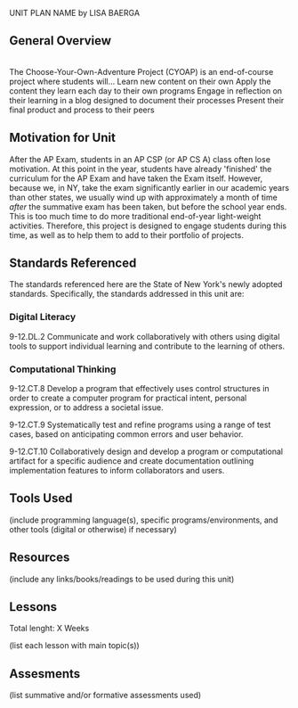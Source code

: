 UNIT PLAN NAME
by LISA BAERGA

## General Overview
<br>
The Choose-Your-Own-Adventure Project (CYOAP) is an end-of-course project where students will…
Learn new content on their own
Apply the content they learn each day to their own programs
Engage in reflection on their learning in a blog designed to document their processes
Present their final product and process to their peers


## Motivation for Unit
After the AP Exam, students in an AP CSP (or AP CS A) class often lose motivation. At this point
in the year, students have already 'finished' the curriculum for the AP Exam and have taken the
Exam itself. However, because we, in NY, take the exam significantly earlier in our academic years
than other states, we usually wind up with approximately a month of time *after* the summative exam
has been taken, but before the school year ends. This is too much time to do more traditional end-of-year light-weight activities. Therefore, this project is designed to engage students during this time, as well as to help them to add to their portfolio of projects.

## Standards Referenced
The standards referenced here are the State of New York's newly adopted standards.
Specifically, the standards addressed in this unit are:

### Digital Literacy
9-12.DL.2 Communicate and work collaboratively with others using digital tools to support individual learning and contribute to the learning of others. 

### Computational Thinking
9-12.CT.8 Develop a program that effectively uses control structures in order to create a computer program for practical intent, personal expression, or to address a societal issue. 

9-12.CT.9 Systematically test and refine programs using a range of test cases, based on anticipating common errors and user behavior.

9-12.CT.10 Collaboratively design and develop a program or computational artifact for a specific audience and create documentation outlining implementation features to inform collaborators and users.

## Tools Used
(include programming language(s), specific programs/environments, and other tools (digital or otherwise) if necessary)

## Resources
(include any links/books/readings to be used during this unit)

## Lessons
Total lenght: X Weeks

(list each lesson with main topic(s))

## Assesments
(list summative and/or formative assessments used)

